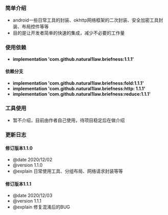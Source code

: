### 简单介绍
  * android一些日常工具的封装、okhttp网络框架的二次封装、安全加密工具封装、布局控件等等
  * 目的是让开发者简单的快速的集成，减少不必要的工作量

### 使用依赖
  * **implementation 'com.github.natural1law.briefness:1.1.1'**
  
#### 依赖分支
  * **implementation 'com.github.natural1law.briefness:fold:1.1.1'**
  * **implementation 'com.github.natural1law.briefness:http: 1.1.1'** 
  * **implementation 'com.github.natural1law.briefness:reduce:1.1.1'** 
  
### 工具使用
  * 暂不介绍，目前由作者自己使用，待项目稳定后在做介绍
  
### 更新日志

  #### 修订版本1.1.0
  * @date 2020/12/02
  * @version 1.1.0
  * @explain 日常使用工具、分组布局、网络请求封装等等
  
  #### 修订版本1.1.1
  * @date 2020/12/03
  * @version 1.1.1
  * @explain 修复混淆后的BUG
  
